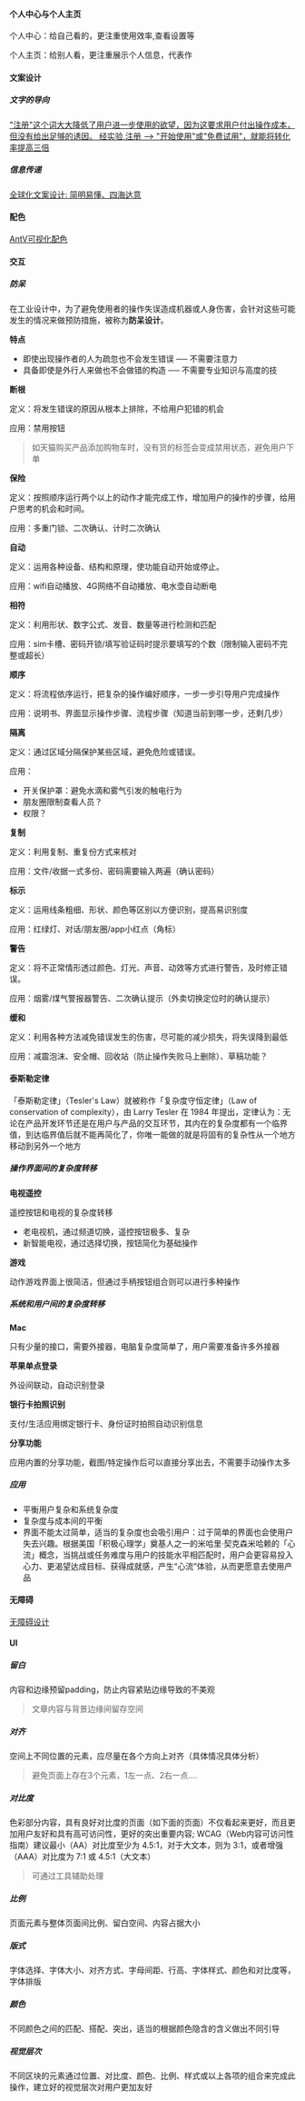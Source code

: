 

#### 个人中心与个人主页

个人中心：给自己看的，更注重使用效率,查看设置等

个人主页：给别人看，更注重展示个人信息，代表作



#### 文案设计

##### 文字的导向

["注册"这个词大大降低了用户进一步使用的欲望，因为这要求用户付出操作成本，但没有给出足够的诱因。
经实验,注册 --> "开始使用"或"免费试用"，就能将转化率提高三倍](https://www.gkogan.co/blog/stop-asking-me-to-sign-up/)



##### 信息传递

[全球化文案设计: 简明易懂、四海达意](https://mp.weixin.qq.com/s/QEnwoK_N_0IZ97l7NCjJPQ)



#### 配色

[AntV可视化配色](https://zhuanlan.zhihu.com/p/112540818)



#### 交互

##### 防呆

在工业设计中，为了避免使用者的操作失误造成机器或人身伤害，会针对这些可能发生的情况来做预防措施，被称为**防呆设计**。

**特点**

- 即使出现操作者的人为疏忽也不会发生错误 ── 不需要注意力
- 具备即使是外行人来做也不会做错的构造 ── 不需要专业知识与高度的技



**断根**

定义：将发生错误的原因从根本上排除，不给用户犯错的机会

应用：禁用按钮

> 如天猫购买产品添加购物车时，没有货的标签会变成禁用状态，避免用户下单



**保险**

定义：按照顺序运行两个以上的动作才能完成工作，增加用户的操作的步骤，给用户思考的机会和时间。

应用：多重门锁、二次确认、计时二次确认



**自动**

定义：运用各种设备、结构和原理，使功能自动开始或停止。

应用：wifi自动播放、4G网络不自动播放、电水壶自动断电



**相符**

定义：利用形状、数字公式、发音、数量等进行检测和匹配

应用：sim卡槽、密码开锁/填写验证码时提示要填写的个数（限制输入密码不完整或超长）



**顺序**

定义：将流程依序运行，把复杂的操作编好顺序，一步一步引导用户完成操作

应用：说明书、界面显示操作步骤、流程步骤（知道当前到哪一步，还剩几步）



**隔离**

定义：通过区域分隔保护某些区域，避免危险或错误。

应用：

- 开关保护罩：避免水滴和雾气引发的触电行为
- 朋友圈限制查看人员？
- 权限？



**复制**

定义：利用复制、重复份方式来核对

应用：文件/收据一式多份、密码需要输入两遍（确认密码）



**标示**

定义：运用线条粗细、形状、颜色等区别以方便识别，提高易识别度

应用：红绿灯、对话/朋友圈/app小红点（角标）



**警告**

定义：将不正常情形透过颜色、灯光、声音、动效等方式进行警告，及时修正错误。

应用：烟雾/煤气警报器警告、二次确认提示（外卖切换定位时的确认提示）



**缓和**

定义：利用各种方法减免错误发生的伤害，尽可能的减少损失，将失误降到最低

应用：减震泡沫、安全帽、回收站（防止操作失败马上删除）、草稿功能？



#### 泰斯勒定律

「泰斯勒定律」（Tesler's Law）就被称作「复杂度守恒定律」（Law of conservation of complexity），由 Larry Tesler 在 1984 年提出，定律认为：无论在产品开发环节还是在用户与产品的交互环节，其内在的复杂度都有一个临界值，到达临界值后就不能再简化了，你唯一能做的就是将固有的复杂性从一个地方移动到另外一个地方



##### 操作界面间的复杂度转移

**电视遥控**

遥控按钮和电视的复杂度转移

- 老电视机，通过频道切换，遥控按钮极多、复杂
- 新智能电视，通过选择切换，按钮简化为基础操作

**游戏**

动作游戏界面上很简洁，但通过手柄按钮组合则可以进行多种操作

##### 系统和用户间的复杂度转移

**Mac**

只有少量的接口，需要外接器，电脑复杂度简单了，用户需要准备许多外接器

**苹果单点登录**

外设间联动，自动识别登录

**银行卡拍照识别**


支付/生活应用绑定银行卡、身份证时拍照自动识别信息

**分享功能**

应用内置的分享功能，截图/特定操作后可以直接分享出去，不需要手动操作太多



##### 应用

- 平衡用户复杂和系统复杂度
- 复杂度与成本间的平衡
- 界面不能太过简单，适当的复杂度也会吸引用户：过于简单的界面也会使用户失去兴趣。根据美国「积极心理学」奠基人之一的米哈里·契克森米哈赖的「心流」概念，当挑战或任务难度与用户的技能水平相匹配时，用户会更容易投入心力、更渴望达成目标、获得成就感，产生“心流”体验，从而更愿意去使用产品

#### 无障碍

[无障碍设计](https://zhuanlan.zhihu.com/p/349761993)



#### UI

##### 留白

内容和边缘预留padding，防止内容紧贴边缘导致的不美观

> 文章内容与背景边缘间留存空间



##### 对齐

空间上不同位置的元素，应尽量在各个方向上对齐（具体情况具体分析）
> 避免页面上存在3个元素，1左一点、2右一点....



##### 对比度

色彩部分内容，具有良好对比度的页面（如下面的页面）不仅看起来更好，而且更加用户友好和具有高可访问性，更好的突出重要内容;
WCAG（Web内容可访问性指南）建议最小（AA）对比度至少为 4.5:1，对于大文本，则为 3:1，或者增强（AAA）对比度为 7:1 或 4.5:1（大文本）

> 可通过工具辅助处理



##### 比例

页面元素与整体页面间比例、留白空间、内容占据大小

##### 版式

字体选择、字体大小、对齐方式、字母间距、行高、字体样式、颜色和对比度等，字体排版

##### 颜色

不同颜色之间的匹配、搭配、突出，适当的根据颜色隐含的含义做出不同引导

##### 视觉层次


不同区块的元素通过位置、对比度、颜色、比例、样式或以上各项的组合来完成此操作，建立好的视觉层次对用户更加友好